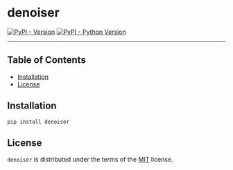 # denoiser

[![PyPI - Version](https://img.shields.io/pypi/v/denoiser.svg)](https://pypi.org/project/denoiser)
[![PyPI - Python Version](https://img.shields.io/pypi/pyversions/denoiser.svg)](https://pypi.org/project/denoiser)

-----

## Table of Contents

- [Installation](#installation)
- [License](#license)

## Installation

```console
pip install denoiser
```

## License

`denoiser` is distributed under the terms of the [MIT](https://spdx.org/licenses/MIT.html) license.
